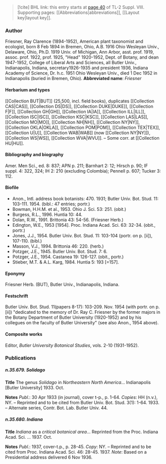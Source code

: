 > [!cite] BHL link: this entry starts at [page 40](https://www.biodiversitylibrary.org/page/33258480) of TL-2 Suppl. VIII.
> Supporting pages: [[Abbreviations|abbreviations]], [[Layout key|layout key]].

### Author

Friesner, Ray Clarence (1894-1952), American plant taxonomist and ecologist, born 8 Feb 1894 in Bremen, Ohio, A.B. 1916 Ohio Wesleyan Univ., Delaware, Ohio, Ph.D. 1919 Univ. of Michigan, Ann Arbor, asst. prof. 1919, assoc. prof. 1922, prof. 1925, "Head" 1920-1952, Dept. of Botany, and dean 1947-1952, College of Liberal Arts and Sciences, all Butler Univ., Indianapolis, Indiana, secretary1926-1935 and president 1936, Indiana Academy of Science, Dr. h.c. 1951 Ohio Wesleyan Univ., died 1 Dec 1952 in Indianapolis (buried in Bremen, Ohio). 
**Abbreviated name**: *Friesner*

#### Herbarium and types

[[Collection BUT|BUT]] (25,500, incl. field books), duplicates [[Collection CAS|CAS]], [[Collection DS|DS]], [[Collection DUKE|DUKE]], [[Collection F|F]], [[Collection GH|GH]], [[Collection IA|IA]], [[Collection ILL|ILL]], [[Collection ISC|ISC]], [[Collection KSC|KSC]], [[Collection LAS|LAS]], [[Collection MO|MO]], [[Collection NH|NH]], [[Collection NY|NY]], [[Collection OKLA|OKLA]], [[Collection POM|POM]], [[Collection TEX|TEX]], [[Collection U|U]], [[Collection WAB|WAB]] (now [[Collection NY|NY]]), [[Collection WS|WS]], [[Collection WVA|WVU]]. – Some corr. at [[Collection HU|HU]].

#### Bibliography and biography

Amer. Men Sci., ed. 8: 837; APN p. 211; Barnhart 2: 12; Hirsch p. 90; IF suppl. 4: 322, 324; IH 2: 210 (excluding Colombia); Pennell p. 607; Tucker 3: 112.

#### Biofile

- Anon., Intl. address book botanists: 470. 1931; Butler Univ. Bot. Stud. 11: 103-111. 1954. (bibl.: 47 entries; portr.)
- Bowman, H.H.M. et al., 1953. Ohio J. Sci. 53: 251. (obit.)
- Burgess, R.L., 1996. Huntia 10: 44.
- Dolan, R.W., 1991. Brittonia 43: 54-56. (Friesner Herb.)
- Edington, W.E., 1953 \[1954\]. Proc. Indiana Acad. Sci. 63: 32-34. (obit., portr.)
- Jones, J.J., 1954. Butler Univ. Bot. Stud. 11: 103-104 (portr. on p. \[ii\]), 107-110. (bibl.)
- Masson, V.J., 1994. Brittonia 46: 220. (herb.)
- Potzger, J.E., 1945. Butler Univ. Bot. Stud. 7: 6.
- Potzger, J.E., 1954. Castanea 19: 126-127. (obit., portr.)
- Stieber, M.T. & A.L. Karg, 1984. Huntia 5: 193 \[=157\].

#### Eponymy

Friesner Herb. (BUT), Butler Univ., Indianapolis, Indiana.

#### Festschrift

Butler Univ. Bot. Stud. 11(papers 8-17): 103-209. Nov. 1954 (with portr. on p. \[ii\]) "dedicated to the memory of Dr. Ray C. Friesner by the former majors in the Botany Department of Butler University (1920-1952) and by his collegues on the faculty of Butler University" (see also Anon., 1954 above).

#### Composite works

Editor, *Butler University Botanical Studies*, vols. 2-10 (1931-1952).

### Publications

##### n.35.679. Solidago

**Title**
The genus *Solidago* in *Northeastern North America*... Indianapolis \[Butler University\] 1933. Oct.

**Notes**
*Publ*.: 30 Apr 1933 (in journal), cover t-p., p. 1-64. *Copies*: HH (n.v.), NY. – Reprinted and to be cited from Butler Univ. Bot. Stud. 3(1): 1-64. 1933. – Alternate series, Contr. Bot. Lab. Butler Univ. 44.

##### n.35.680. Indiana

**Title**
*Indiana* as a *critical botanical area*... Reprinted from the Proc. Indiana Acad. Sci. ... 1937. Oct.

**Notes**
*Publ*.: 1937, cover-t.p., p. 28-45. *Copy*: NY. – Reprinted and to be cited from Proc. Indiana Acad. Sci. 46: 28-45. 1937.
*Note*: Based on a Presidential address delivered 6 Nov 1936.

